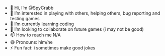 - 👋 Hi, I’m @SpyCrabb
- 👀 I’m interested in playing with others, helping others, bug reporting and testing games
- 🌱 I’m currently learning coding
- 💞️ I’m looking to collaborate on future games (i may not be good)
- 📫 How to reach me N/A
- 😄 Pronouns: him/he
- ⚡ Fun fact: i sometimes make good jokes

<!---
SpyCrabb/SpyCrabb is a ✨ special ✨ repository because its `README.md` (this file) appears on your GitHub profile.
You can click the Preview link to take a look at your changes.
--->
